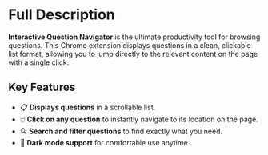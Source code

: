 # Full Description

**Interactive Question Navigator** is the ultimate productivity tool for browsing questions. This Chrome extension displays questions in a clean, clickable list format, allowing you to jump directly to the relevant content on the page with a single click.

## Key Features

- 📋 **Displays questions** in a scrollable list.
- 🖱️ **Click on any question** to instantly navigate to its location on the page.
- 🔍 **Search and filter questions** to find exactly what you need.
- 🌙 **Dark mode support** for comfortable use anytime.
